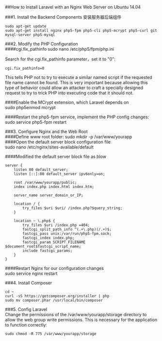 ##How to Install Laravel with an Nginx Web Server on Ubuntu 14.04   

###1. Install the Backend Components  安装服务器后端组件
````  
sudo apt-get update    
sudo apt-get install nginx php5-fpm php5-cli php5-mcrypt php5-curl git  mysql-server php5-mysql
````  

###2. Modify the PHP Configuration  
####cgi.fix_pathinfo
    sudo nano /etc/php5/fpm/php.ini  
    
Search for the cgi.fix_pathinfo parameter，set it to "0":   
````   
cgi.fix_pathinfo=0  
````
This tells PHP not to try to execute a similar named script if the requested file name cannot be found. This is very important because allowing this type of behavior could allow an attacker to craft a specially designed request to try to trick PHP into executing code that it should not.  

####Enable the MCrypt extension, which Laravel depends on  
    sudo php5enmod mcrypt  
  
####Restart the php5-fpm service, implement the PHP config changes:  
    sudo service php5-fpm restart  


###3. Configure Nginx and the Web Root  
####Define www root folder:
    sudo mkdir -p /var/www/yourapp  
####Open the default server block configuration file    
    sudo nano /etc/nginx/sites-available/default  
  
####Modified the default server block file as blow  
````
server {
    listen 80 default_server;
    listen [::]:80 default_server ipv6only=on;

    root /var/www/yourapp/public;
    index index.php index.html index.htm;

    server_name server_domain_or_IP;

    location / {
        try_files $uri $uri/ /index.php?$query_string;
    }

    location ~ \.php$ {
        try_files $uri /index.php =404;
        fastcgi_split_path_info ^(.+\.php)(/.+)$;
        fastcgi_pass unix:/var/run/php5-fpm.sock;
        fastcgi_index index.php;
        fastcgi_param SCRIPT_FILENAME $document_root$fastcgi_script_name;
        include fastcgi_params;
    }
}
````  
####Restart Nginx for our configuration changes   
    sudo service nginx restart  

###4. Install Composer  
````  
cd ~
curl -sS https://getcomposer.org/installer | php
sudo mv composer.phar /usr/local/bin/composer
````  

###5. Config Laravel  
Change the permissions of the /var/www/yourapp/storage directory to allow the web group write permissions. This is necessary for the application to function correctly:  

    sudo chmod -R 775 /var/www/yourapp/storage   


